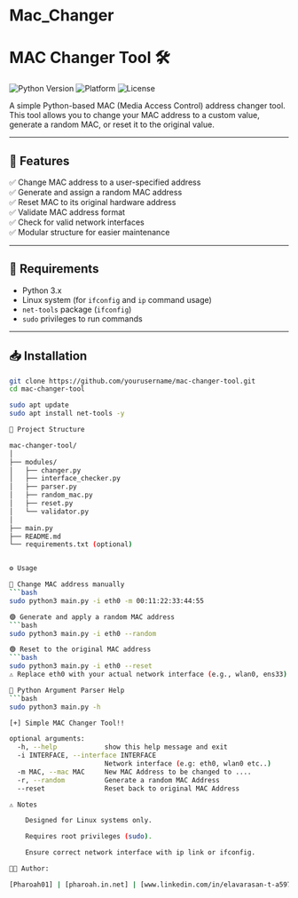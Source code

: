 # Mac_Changer

# MAC Changer Tool 🛠️

![Python Version](https://img.shields.io/badge/Python-3.x-blue.svg)
![Platform](https://img.shields.io/badge/Platform-Linux-orange.svg)
![License](https://img.shields.io/badge/License-MIT-green.svg)

A simple Python-based MAC (Media Access Control) address changer tool. This tool allows you to change your MAC address to a custom value, generate a random MAC, or reset it to the original value.

---

## 🚀 Features
✅ Change MAC address to a user-specified address  
✅ Generate and assign a random MAC address  
✅ Reset MAC to its original hardware address  
✅ Validate MAC address format  
✅ Check for valid network interfaces  
✅ Modular structure for easier maintenance

---

## 🐍 Requirements

- Python 3.x
- Linux system (for `ifconfig` and `ip` command usage)
- `net-tools` package (`ifconfig`)
- `sudo` privileges to run commands

---

## 📥 Installation

```bash
git clone https://github.com/yourusername/mac-changer-tool.git
cd mac-changer-tool

sudo apt update
sudo apt install net-tools -y

🧩 Project Structure

mac-changer-tool/
│
├── modules/
│   ├── changer.py
│   ├── interface_checker.py
│   ├── parser.py
│   ├── random_mac.py
│   ├── reset.py
│   └── validator.py
│
├── main.py
├── README.md
└── requirements.txt (optional)


⚙️ Usage

🔵 Change MAC address manually
```bash
sudo python3 main.py -i eth0 -m 00:11:22:33:44:55

🟣 Generate and apply a random MAC address
```bash
sudo python3 main.py -i eth0 --random

🟢 Reset to the original MAC address
```bash
sudo python3 main.py -i eth0 --reset
⚠️ Replace eth0 with your actual network interface (e.g., wlan0, ens33).

🎯 Python Argument Parser Help
```bash
sudo python3 main.py -h

[+] Simple MAC Changer Tool!!

optional arguments:
  -h, --help            show this help message and exit
  -i INTERFACE, --interface INTERFACE
                        Network interface (e.g: eth0, wlan0 etc..)
  -m MAC, --mac MAC     New MAC Address to be changed to ....
  -r, --random          Generate a random MAC Address
  --reset               Reset back to original MAC Address

⚠️ Notes

    Designed for Linux systems only.

    Requires root privileges (sudo).

    Ensure correct network interface with ip link or ifconfig.

👨‍💻 Author:

[Pharoah01] | [pharoah.in.net] | [www.linkedin.com/in/elavarasan-t-a5971b2a5]